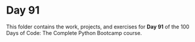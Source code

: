 # Day 91

This folder contains the work, projects, and exercises for **Day 91** of the 100 Days of Code: The Complete Python Bootcamp course.
